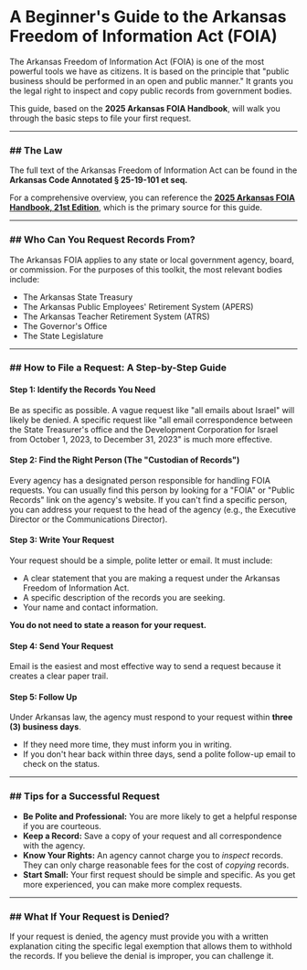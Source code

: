 # A Beginner's Guide to the Arkansas Freedom of Information Act (FOIA)

The Arkansas Freedom of Information Act (FOIA) is one of the most powerful tools we have as citizens. It is based on the principle that "public business should be performed in an open and public manner." It grants you the legal right to inspect and copy public records from government bodies.

This guide, based on the **2025 Arkansas FOIA Handbook**, will walk you through the basic steps to file your first request.

---

### ## The Law

The full text of the Arkansas Freedom of Information Act can be found in the **Arkansas Code Annotated § 25-19-101 et seq.**

For a comprehensive overview, you can reference the **[2025 Arkansas FOIA Handbook, 21st Edition](../source-documents/2025-FOIA-Handbook-21st-Edition-ver4.pdf)**, which is the primary source for this guide.

---

### ## Who Can You Request Records From?

The Arkansas FOIA applies to any state or local government agency, board, or commission. For the purposes of this toolkit, the most relevant bodies include:

* The Arkansas State Treasury
* The Arkansas Public Employees' Retirement System (APERS)
* The Arkansas Teacher Retirement System (ATRS)
* The Governor's Office
* The State Legislature

---

### ## How to File a Request: A Step-by-Step Guide

#### **Step 1: Identify the Records You Need**

Be as specific as possible. A vague request like "all emails about Israel" will likely be denied. A specific request like "all email correspondence between the State Treasurer's office and the Development Corporation for Israel from October 1, 2023, to December 31, 2023" is much more effective.

#### **Step 2: Find the Right Person (The "Custodian of Records")**

Every agency has a designated person responsible for handling FOIA requests. You can usually find this person by looking for a "FOIA" or "Public Records" link on the agency's website. If you can't find a specific person, you can address your request to the head of the agency (e.g., the Executive Director or the Communications Director).

#### **Step 3: Write Your Request**

Your request should be a simple, polite letter or email. It must include:

* A clear statement that you are making a request under the Arkansas Freedom of Information Act.
* A specific description of the records you are seeking.
* Your name and contact information.

**You do not need to state a reason for your request.**

#### **Step 4: Send Your Request**

Email is the easiest and most effective way to send a request because it creates a clear paper trail.

#### **Step 5: Follow Up**

Under Arkansas law, the agency must respond to your request within **three (3) business days**.

* If they need more time, they must inform you in writing.
* If you don't hear back within three days, send a polite follow-up email to check on the status.

---

### ## Tips for a Successful Request

* **Be Polite and Professional:** You are more likely to get a helpful response if you are courteous.
* **Keep a Record:** Save a copy of your request and all correspondence with the agency.
* **Know Your Rights:** An agency cannot charge you to *inspect* records. They can only charge reasonable fees for the cost of *copying* records.
* **Start Small:** Your first request should be simple and specific. As you get more experienced, you can make more complex requests.

---

### ## What If Your Request is Denied?

If your request is denied, the agency must provide you with a written explanation citing the specific legal exemption that allows them to withhold the records. If you believe the denial is improper, you can challenge it.
